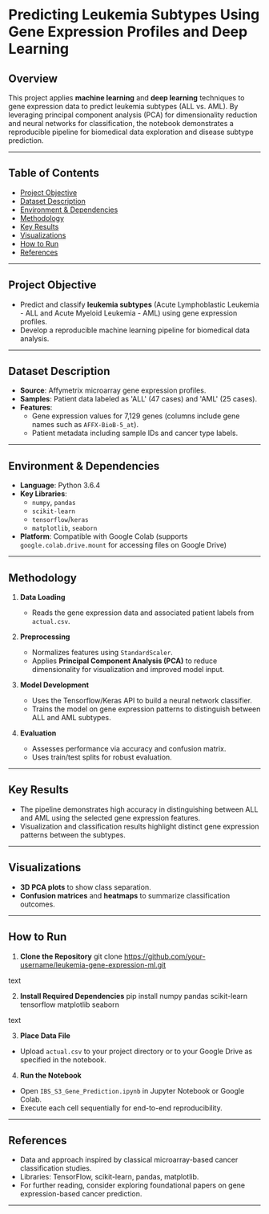 # Predicting Leukemia Subtypes Using Gene Expression Profiles and Deep Learning

## Overview

This project applies **machine learning** and **deep learning** techniques to gene expression data to predict leukemia subtypes (ALL vs. AML). By leveraging principal component analysis (PCA) for dimensionality reduction and neural networks for classification, the notebook demonstrates a reproducible pipeline for biomedical data exploration and disease subtype prediction.

---

## Table of Contents

- [Project Objective](#project-objective)
- [Dataset Description](#dataset-description)
- [Environment & Dependencies](#environment--dependencies)
- [Methodology](#methodology)
- [Key Results](#key-results)
- [Visualizations](#visualizations)
- [How to Run](#how-to-run)
- [References](#references)

---

## Project Objective

- Predict and classify **leukemia subtypes** (Acute Lymphoblastic Leukemia - ALL and Acute Myeloid Leukemia - AML) using gene expression profiles.
- Develop a reproducible machine learning pipeline for biomedical data analysis.

---

## Dataset Description

- **Source**: Affymetrix microarray gene expression profiles.
- **Samples**: Patient data labeled as 'ALL' (47 cases) and 'AML' (25 cases).
- **Features**: 
  - Gene expression values for 7,129 genes (columns include gene names such as `AFFX-BioB-5_at`).
  - Patient metadata including sample IDs and cancer type labels.

---

## Environment & Dependencies

- **Language**: Python 3.6.4
- **Key Libraries**:
  - `numpy`, `pandas`
  - `scikit-learn`
  - `tensorflow`/`keras`
  - `matplotlib`, `seaborn`
- **Platform**: Compatible with Google Colab (supports `google.colab.drive.mount` for accessing files on Google Drive)

---

## Methodology

1. **Data Loading**
   - Reads the gene expression data and associated patient labels from `actual.csv`.
   
2. **Preprocessing**
   - Normalizes features using `StandardScaler`.
   - Applies **Principal Component Analysis (PCA)** to reduce dimensionality for visualization and improved model input.

3. **Model Development**
   - Uses the Tensorflow/Keras API to build a neural network classifier.
   - Trains the model on gene expression patterns to distinguish between ALL and AML subtypes.

4. **Evaluation**
   - Assesses performance via accuracy and confusion matrix.
   - Uses train/test splits for robust evaluation.

---

## Key Results

- The pipeline demonstrates high accuracy in distinguishing between ALL and AML using the selected gene expression features.
- Visualization and classification results highlight distinct gene expression patterns between the subtypes.

---

## Visualizations

- **3D PCA plots** to show class separation.
- **Confusion matrices** and **heatmaps** to summarize classification outcomes.

---

## How to Run

1. **Clone the Repository**
git clone https://github.com/your-username/leukemia-gene-expression-ml.git

text

2. **Install Required Dependencies**
pip install numpy pandas scikit-learn tensorflow matplotlib seaborn

text

3. **Place Data File**
- Upload `actual.csv` to your project directory or to your Google Drive as specified in the notebook.

4. **Run the Notebook**
- Open `IBS_S3_Gene_Prediction.ipynb` in Jupyter Notebook or Google Colab.
- Execute each cell sequentially for end-to-end reproducibility.

---

## References

- Data and approach inspired by classical microarray-based cancer classification studies.
- Libraries: TensorFlow, scikit-learn, pandas, matplotlib.
- For further reading, consider exploring foundational papers on gene expression-based cancer prediction.

---
